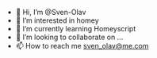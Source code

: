 - 👋 Hi, I’m @Sven-Olav
- 👀 I’m interested in homey 
- 🌱 I’m currently learning Homeyscript
- 💞️ I’m looking to collaborate on ...
- 📫 How to reach me sven_olav@me.com

<!---
Sven-Olav/Sven-Olav is a ✨ special ✨ repository because its `README.md` (this file) appears on your GitHub profile.
You can click the Preview link to take a look at your changes.
--->
